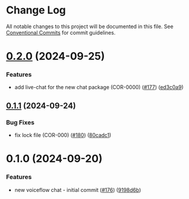# Change Log

All notable changes to this project will be documented in this file.
See [Conventional Commits](https://conventionalcommits.org) for commit guidelines.

# [0.2.0](https://github.com/voiceflow/react-chat/compare/@voiceflow/chat@0.1.1...@voiceflow/chat@0.2.0) (2024-09-25)

### Features

* add live-chat for the new chat package (COR-0000) ([#177](https://github.com/voiceflow/react-chat/issues/177)) ([ed3c0a9](https://github.com/voiceflow/react-chat/commit/ed3c0a9ab4a9b65b6473299f0dbaa3c2e4e1f41e))

## [0.1.1](https://github.com/voiceflow/react-chat/compare/@voiceflow/chat@0.1.0...@voiceflow/chat@0.1.1) (2024-09-24)

### Bug Fixes

* fix lock file (COR-000) ([#180](https://github.com/voiceflow/react-chat/issues/180)) ([80cadc1](https://github.com/voiceflow/react-chat/commit/80cadc151df41a8dfdbb2d926e4135c9c1fdc75d))

# 0.1.0 (2024-09-20)

### Features

* new voiceflow chat - initial commit ([#176](https://github.com/voiceflow/react-chat/issues/176)) ([9198d6b](https://github.com/voiceflow/react-chat/commit/9198d6be30a54ad7efc5513ef83b91b1a169550c))
